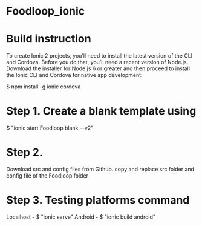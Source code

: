 # Foodloop_ionic

# Build instruction

To create Ionic 2 projects, you’ll need to install the latest version of the CLI and Cordova. Before you do that, you’ll need a recent version of Node.js. Download the installer for Node.js 6 or greater and then proceed to install the Ionic CLI and Cordova for native app development:

$ npm install -g ionic cordova

# Step 1. Create a blank template using 
  $ "ionic start Foodloop blank --v2"
# Step 2. 
  Download src and config files from Github. copy and replace src folder and config file of the Foodloop folder
# Step 3. Testing platforms command
  Localhost - $ "ionic serve" 
  Android - $ "ionic build android"
